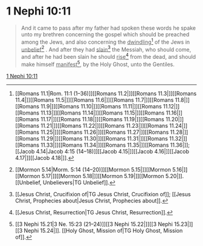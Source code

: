 # 1 Nephi 10:11

> And it came to pass after my father had spoken these words he spake unto my brethren concerning the gospel which should be preached among the Jews, and also concerning the <u>dwindling</u>[^a] of the Jews in <u>unbelief</u>[^b] . And after they had <u>slain</u>[^c] the Messiah, who should come, and after he had been slain he should <u>rise</u>[^d] from the dead, and should make himself <u>manifest</u>[^e], by the Holy Ghost, unto the Gentiles.

[1 Nephi 10:11](https://www.churchofjesuschrist.org/study/scriptures/bofm/1-ne/10?lang=eng&id=p11#p11)


[^a]: [[Romans 11.1|Rom. 11:1 (1–36)]][[Romans 11.2|]][[Romans 11.3|]][[Romans 11.4|]][[Romans 11.5|]][[Romans 11.6|]][[Romans 11.7|]][[Romans 11.8|]][[Romans 11.9|]][[Romans 11.10|]][[Romans 11.11|]][[Romans 11.12|]][[Romans 11.13|]][[Romans 11.14|]][[Romans 11.15|]][[Romans 11.16|]][[Romans 11.17|]][[Romans 11.18|]][[Romans 11.19|]][[Romans 11.20|]][[Romans 11.21|]][[Romans 11.22|]][[Romans 11.23|]][[Romans 11.24|]][[Romans 11.25|]][[Romans 11.26|]][[Romans 11.27|]][[Romans 11.28|]][[Romans 11.29|]][[Romans 11.30|]][[Romans 11.31|]][[Romans 11.32|]][[Romans 11.33|]][[Romans 11.34|]][[Romans 11.35|]][[Romans 11.36|]]; [[Jacob 4.14|Jacob 4:15 (14–18)]][[Jacob 4.15|]][[Jacob 4.16|]][[Jacob 4.17|]][[Jacob 4.18|]].  
[^b]: [[Mormon 5.14|Morm. 5:14 (14–20)]][[Mormon 5.15|]][[Mormon 5.16|]][[Mormon 5.17|]][[Mormon 5.18|]][[Mormon 5.19|]][[Mormon 5.20|]]. [[Unbelief, Unbelievers|TG Unbelief]].  
[^c]: [[Jesus Christ, Crucifixion of|TG Jesus Christ, Crucifixion of]]; [[Jesus Christ, Prophecies about|Jesus Christ, Prophecies about]].  
[^d]: [[Jesus Christ, Resurrection|TG Jesus Christ, Resurrection]].  
[^e]: [[3 Nephi 15.21|3 Ne. 15:23 (21–24)]][[3 Nephi 15.22|]][[3 Nephi 15.23|]][[3 Nephi 15.24|]]. [[Holy Ghost, Mission of|TG Holy Ghost, Mission of]].  
